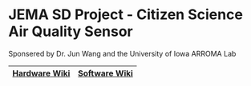 # **JEMA SD Project - Citizen Science Air Quality Sensor**
Sponsered by Dr. Jun Wang and the University of Iowa ARROMA Lab

| [Hardware Wiki](https://github.com/marcusfia/JEMA_CSAQS/wiki/Hardware) | [Software Wiki](https://github.com/marcusfia/JEMA_CSAQS/wiki/Software) |
| ------ | ------ |
